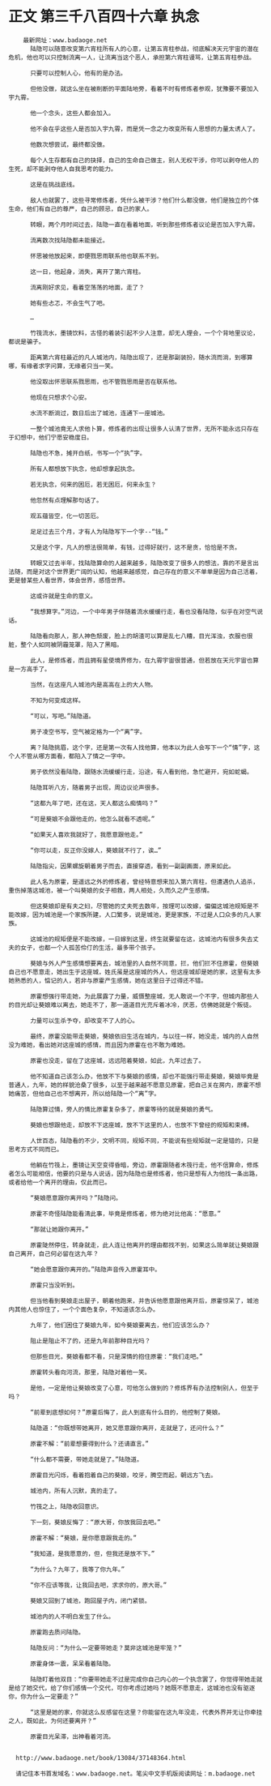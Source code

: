 # 正文 第三千八百四十六章 执念
        最新网址：www.badaoge.net
          陆隐可以随意改变第六宵柱所有人的心意，让第五宵柱参战，彻底解决天元宇宙的潜在危机，他也可以只控制流离一人，让流离当这个恶人，承担第六宵柱谩骂，让第五宵柱参战。
      
          只要可以控制人心，他有的是办法。
      
          但他没做，就这么坐在被削断的平面陆地旁，看着不时有修炼者参观，犹豫要不要加入宇九霄。
      
          他一个念头，这些人都会加入。
      
          他不会在乎这些人是否加入宇九霄，而是凭一念之力改变所有人思想的力量太诱人了。
      
          他数次想尝试，最终都没做。
      
          每个人生存都有自己的抉择，自己的生命自己做主，别人无权干涉，你可以剥夺他人的生死，却不能剥夺他人自我思考的能力。
      
          这是在挑战底线。
      
          敌人也就罢了，这些寻常修炼者，凭什么被干涉？他们什么都没做，他们是独立的个体生命，他们有自己的尊严，自己的顾忌，自己的家人。
      
          转眼，两个月时间过去，陆隐一直在看着地面，听到那些修炼者议论是否加入宇九霄。
      
          流离数次找陆隐都未能接近。
      
          怀思被他放起来，即便戮思雨联系他也联系不到。
      
          这一日，他起身，消失，离开了第六宵柱。
      
          流离刚好求见，看着空荡荡的地面，走了？
      
          她有些忐忑，不会生气了吧。
      
          …
      
          竹筏流水，墨镜饮料，古怪的着装引起不少人注意，却无人理会，一个个背地里议论，都说是骗子。
      
          距离第六宵柱最近的凡人城池内，陆隐出现了，还是那副装扮，随水流而淌，到哪算哪，有缘者求字问算，无缘者只当一笑。
      
          他没取出怀思联系戮思雨，也不管戮思雨是否在联系他。
      
          他现在只想求个心安。
      
          水流不断淌过，数日后出了城池，连通下一座城池。
      
          一整个城池竟无人求他卜算，修炼者的出现让很多人认清了世界，无所不能永远只存在于幻想中，他们宁愿安稳度日。
      
          陆隐也不急，摊开白纸，书写一个“执”字。
      
          所有人都想放下执念，他却想拿起执念。
      
          若无执念，何来的困厄，若无困厄，何来永生？
      
          他忽然有点理解那句话了。
      
          观五蕴皆空，化一切苦厄。
      
          足足过去三个月，才有人为陆隐写下一个字--“钱。”
      
          又是这个字，凡人的想法很简单，有钱，过得好就行，这不是贪，恰恰是不贪。
      
          转眼又过去半年，找陆隐算命的人越来越多，陆隐改变了很多人的想法，靠的不是言出法随，而是对这个世界更广阔的认知，他越来越感觉，自己存在的意义不单单是因为自己活着，更是替某些人看世界，体会世界，感悟世界。
      
          这或许就是生命的意义。
      
          “我想算字。”河边，一个中年男子伴随着流水缓缓行走，看也没看陆隐，似乎在对空气说话。
      
          陆隐看向那人，那人神色颓废，脸上的胡渣可以算是乱七八糟，目光浑浊，衣服也很脏，整个人如同被阴霾笼罩，陷入了黑暗。
      
          此人，是修炼者，而且拥有星使境界修为，在九霄宇宙很普通，但若放在天元宇宙也算是一方高手了。
      
          当然，在这座凡人城池内是高高在上的大人物。
      
          不知为何变成这样。
      
          “可以，写吧。”陆隐道。
      
          男子凌空书写，空气被定格为一个“离”字。
      
          离？陆隐挑眉，这个字，还是第一次有人找他算，他本以为此人会写下一个“情”字，这个人不管从哪方面看，都陷入了情之一字中。
      
          男子依然没看陆隐，跟随水流缓缓行走，沿途，有人看到他，急忙避开，宛如蛇蝎。
      
          陆隐耳听八方，随着男子出现，周边议论声很多。
      
          “这都九年了吧，还在这，天人都这么痴情吗？”
      
          “可是葵娘不会跟他走的，他怎么就看不透呢。”
      
          “如果天人喜欢我就好了，我愿意跟他走。”
      
          “你可以走，反正你没嫁人，葵娘就不行了，诶…”
      
          陆隐指尖，因果螺旋朝着男子而去，直接穿透，看到一副副画面，原来如此。
      
          此人名为原霍，是遥远之外的修炼者，曾经特意想来加入第六宵柱，但遭遇仇人追杀，重伤掉落这城池，被一个叫葵娘的女子相救，两人相处，久而久之产生感情。
      
          但这葵娘却是有夫之妇，尽管她的丈夫死去数年，按理可以改嫁，偏偏这城池规矩是不能改嫁，因为城池是一个家族所建，人口繁多，说是城池，更是家族，不过是人口众多的凡人家族。
      
          这城池的规矩便是不能改嫁，一日嫁到这里，终生就要留在这，这城池内有很多失去丈夫的女子，也都一个人孤苦伶仃的生活，最多带个孩子。
      
          葵娘与外人产生感情想要离去，城池里的人自然不同意，拦，他们拦不住原霍，但葵娘自己也不愿意走，她出生于这座城，姓氏虽是这座城的外人，但这座城却是她的家，这里有太多她熟悉的人，惦记的人，若非与原霍产生感情，她在这里日子过得还不错。
      
          原霍想强行带走她，为此展露了力量，威慑整座城，无人敢说一个不字，但城内那些人的目光却让葵娘难以离去，她走不了，那一道道目光充斥着冰冷，厌恶，仿佛她就是个叛徒。
      
          力量可以生杀予夺，却改变不了人的心。
      
          最终，原霍没能带走葵娘，葵娘依旧生活在城内，与以往一样，她没走，城内的人自然没为难她，看出她对这座城的感情，而且因为原霍在也不敢为难她。
      
          原霍也没走，留在了这座城，远远陪着葵娘，如此，九年过去了。
      
          他不知道自己该怎么办，他放不下与葵娘的感情，却也不能强行带走葵娘，葵娘毕竟是普通人，九年，她的样貌沧桑了很多，以至于越来越不愿意见原霍，把自己关在房内，原霍不想她痛苦，但他自己也不想离开，所以给陆隐一个“离”字。
      
          陆隐算过情，旁人的情比原霍复杂多了，原霍等待的就是葵娘的勇气。
      
          葵娘也想跟他走，却放不下这座城，放不下这里的人，也放不下曾经的规矩和束缚。
      
          人世百态，陆隐看的不少，文明不同，规矩不同，不能说有些规矩就一定是错的，只是思考方式不同而已。
      
          他躺在竹筏上，墨镜让天空变得昏暗，旁边，原霍跟随者木筏行走，他不信算命，修炼者怎么可能相信，他要的只是与人说话，因为陆隐也是修炼者，他只是想有人为他找一条出路，或者给他一个离开的理由，仅此而已。
      
          “葵娘愿意跟你离开吗？”陆隐问。
      
          原霍不奇怪陆隐能看清此事，毕竟是修炼者，修为绝对比他高：“愿意。”
      
          “那就让她跟你离开。”
      
          原霍陡然停住，转身就走，此人连让他离开的理由都找不到，如果这么简单就让葵娘跟自己离开，自己何必留在这九年？
      
          “她会愿意跟你离开的。”陆隐声音传入原霍耳中。
      
          原霍只当没听到。
      
          但当他看到葵娘走出屋子，朝着他跑来，并告诉他愿意跟他离开后，原霍惊呆了，城池内其他人也惊住了，一个个面色复杂，不知道该怎么办。
      
          九年了，他们困住了葵娘九年，如今葵娘要离去，他们应该怎么办？
      
          阻止是阻止不了的，还是九年前那种目光吗？
      
          但那些目光，葵娘看都不看，只是深情的抱住原霍：“我们走吧。”
      
          原霍转头看向河流，那里，陆隐对着他一笑。
      
          是他，一定是他让葵娘改变了心意，可他怎么做到的？修炼界有办法控制别人，但至于吗？
      
          “前辈到底想如何？”原霍后悔了，此人到底有什么目的，他控制了葵娘。
      
          陆隐道：“你既想带她离开，她又愿意跟你离开，走就是了，还问什么？”
      
          原霍不解：“前辈想要得到什么？还请直言。”
      
          “什么都不需要，带她走就是了。”陆隐道。
      
          原霍目光闪烁，看着抱着自己的葵娘，咬牙，腾空而起，朝远方飞去。
      
          城池内，所有人沉默，真的走了。
      
          竹筏之上，陆隐收回意识。
      
          下一刻，葵娘反悔了：“原大哥，你放我回去吧。”
      
          原霍不解：“葵娘，是你愿意跟我走的。”
      
          “我知道，是我愿意的，但，但我还是放不下。”
      
          “为什么？九年了，我等了你九年。”
      
          “你不应该等我，让我回去吧，求求你的，原大哥。”
      
          葵娘又回到了城池，跑回屋子内，闭门紧锁。
      
          城池内的人不明白发生了什么。
      
          原霍跑去质问陆隐。
      
          陆隐反问：“为什么一定要带她走？莫非这城池是牢笼？”
      
          原霍身体一震，呆呆看着陆隐。
      
          陆隐盯着他双目：“你要带她走不过是完成你自己内心的一个执念罢了，你觉得带她走就是给了她交代，给了你们感情一个交代，可你考虑过她吗？她既不愿意走，这城池也没有驱逐你，你为什么一定要走？”
      
          “这里是她的家，你就这么反感留在这里？你能留在这九年没走，代表外界并无让你牵挂之人，既如此，为何还要离开？”
      
          原霍目光呆滞，出神看着河流。
      
      
      http://www.badaoge.net/book/13084/37148364.html
      
      请记住本书首发域名：www.badaoge.net。笔尖中文手机版阅读网址：m.badaoge.net